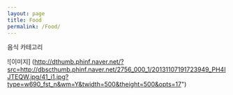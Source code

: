 ```yaml
---
layout: page
title: Food
permalink: /Food/
---
```


음식 카테고리

 ![이미지] (http://dthumb.phinf.naver.net/?src=http://dbscthumb.phinf.naver.net/2756_000_1/20131107191723949_PH4IJTEQW.jpg/41_i1.jpg?type=w690_fst_n&wm=Y&twidth=500&theight=500&opts=17")